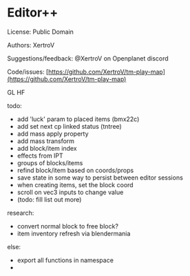 # Editor++

License: Public Domain

Authors: XertroV

Suggestions/feedback: @XertroV on Openplanet discord

Code/issues: [https://github.com/XertroV/tm-play-map](https://github.com/XertroV/tm-play-map)

GL HF


todo:
- add 'luck' param to placed items (bmx22c)
- add set next cp linked status (tntree)
- add mass apply property
- add mass transform
- add block/item index
- effects from IPT
- groups of blocks/items
- refind block/item based on coords/props
- save state in some way to persist between editor sessions
- when creating items, set the block coord
- scroll on vec3 inputs to change value
- (todo: fill list out more)

research:
- convert normal block to free block?
- item inventory refresh via blendermania

else:
- export all functions in namespace
-
